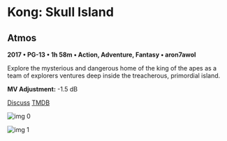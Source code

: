 # Kong: Skull Island

## Atmos

**2017 • PG-13 • 1h 58m • Action, Adventure, Fantasy • aron7awol**

Explore the mysterious and dangerous home of the king of the apes as a team of explorers ventures deep inside the treacherous, primordial island.

**MV Adjustment:** -1.5 dB

[Discuss](https://www.avsforum.com/threads/bass-eq-for-filtered-movies.2995212/post-56789358)  [TMDB](293167)

![img 0](https://i.imgur.com/2lVIgSe.jpg)

![img 1](https://i.imgur.com/Gva4n1P.png)

